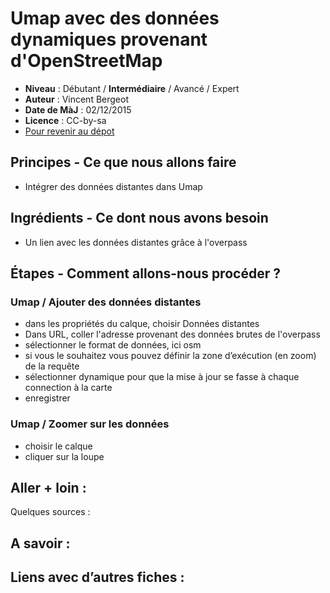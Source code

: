 # Umap avec des données dynamiques provenant d'OpenStreetMap


- **Niveau** : Débutant / **Intermédiaire** / Avancé / Expert
- **Auteur** : Vincent Bergeot
- **Date de MàJ** : 02/12/2015
- **Licence** : CC-by-sa
- [Pour revenir au dépot](http://datalunch.datalocale.fr)

## Principes - Ce que nous allons faire
* Intégrer des données distantes dans Umap
## Ingrédients - Ce dont nous avons besoin
* Un lien avec les données distantes grâce à l'overpass

## Étapes - Comment allons-nous procéder ?
### Umap / Ajouter des données distantes
* dans les propriétés du calque, choisir Données distantes
* Dans URL, coller l'adresse provenant des données brutes de l'overpass
* sélectionner le format de données, ici osm
* si vous le souhaitez vous pouvez définir la zone d’exécution (en zoom) de la requête
* sélectionner dynamique pour que la mise à jour se fasse à chaque connection à la carte
* enregistrer

### Umap / Zoomer sur les données
* choisir le calque
* cliquer sur la loupe


## Aller + loin : 
Quelques sources : 

## A savoir : 

## Liens avec d’autres fiches : 


